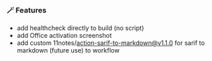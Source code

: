 ### 🪄 Features
* add healthcheck directly to build (no script)
* add Office activation screenshot
* add custom 11notes/action-sarif-to-markdown@v1.1.0 for sarif to markdown (future use) to workflow